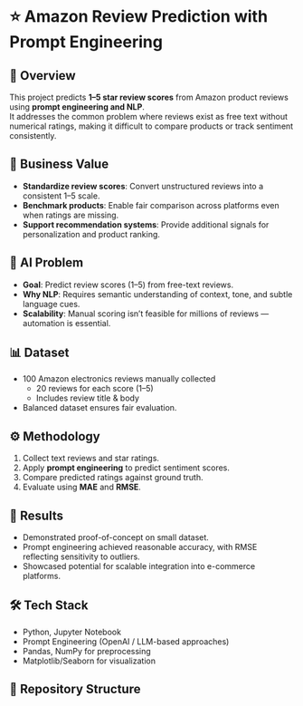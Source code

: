 # ⭐ Amazon Review Prediction with Prompt Engineering

## 📌 Overview
This project predicts **1–5 star review scores** from Amazon product reviews using **prompt engineering and NLP**.  
It addresses the common problem where reviews exist as free text without numerical ratings, making it difficult to compare products or track sentiment consistently.

## 🎯 Business Value
- **Standardize review scores**: Convert unstructured reviews into a consistent 1–5 scale.  
- **Benchmark products**: Enable fair comparison across platforms even when ratings are missing.  
- **Support recommendation systems**: Provide additional signals for personalization and product ranking.

## 🧠 AI Problem
- **Goal**: Predict review scores (1–5) from free-text reviews.  
- **Why NLP**: Requires semantic understanding of context, tone, and subtle language cues.  
- **Scalability**: Manual scoring isn’t feasible for millions of reviews — automation is essential.  

## 📊 Dataset
- 100 Amazon electronics reviews manually collected  
  - 20 reviews for each score (1–5)  
  - Includes review title & body  
- Balanced dataset ensures fair evaluation.  

## ⚙️ Methodology
1. Collect text reviews and star ratings.  
2. Apply **prompt engineering** to predict sentiment scores.  
3. Compare predicted ratings against ground truth.  
4. Evaluate using **MAE** and **RMSE**.  

## 🚀 Results
- Demonstrated proof-of-concept on small dataset.  
- Prompt engineering achieved reasonable accuracy, with RMSE reflecting sensitivity to outliers.  
- Showcased potential for scalable integration into e-commerce platforms.  


## 🛠️ Tech Stack
- Python, Jupyter Notebook  
- Prompt Engineering (OpenAI / LLM-based approaches)  
- Pandas, NumPy for preprocessing  
- Matplotlib/Seaborn for visualization  

## 📂 Repository Structure
